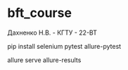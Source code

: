 # bft_course
Дахненко Н.В.  -  КГТУ  -  22-ВТ

pip install selenium pytest allure-pytest

allure serve allure-results
